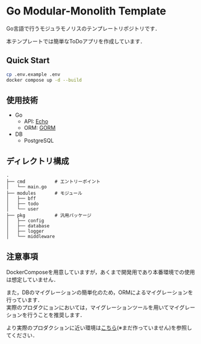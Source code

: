 # Go Modular-Monolith Template

Go言語で行うモジュラモノリスのテンプレートリポジトリです．

本テンプレートでは簡単なToDoアプリを作成しています．


## Quick Start
```sh
cp .env.example .env
docker compose up -d --build
```

## 使用技術
- Go
  - API: [Echo](https://echo.labstack.com/guide/)
  - ORM: [GORM](https://gorm.io/ja_JP/docs/index.html)
- DB
  - PostgreSQL

## ディレクトリ構成
```
.
├── cmd           # エントリーポイント
│   └── main.go
├── modules       # モジュール
│   ├── bff
│   ├── todo
│   └── user
├── pkg           # 汎用パッケージ
│   ├── config
│   ├── database
│   ├── logger
│   └── middleware
```

## 注意事項
DockerComposeを用意していますが，あくまで開発用であり本番環境での使用は想定していません．

また，DBのマイグレーションの簡単化のため，ORMによるマイグレーションを行っています．<br>
実際のプロダクにョンにおいては，マイグレーションツールを用いてマイグレーションを行うことを推奨します．

より実際のプロダクションに近い環境は[こちら](https://github.com/Kurichi/go-template-pro)(※まだ作っていません)を参照してください．
